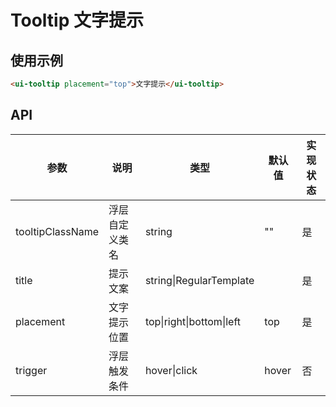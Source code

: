 # Tooltip 文字提示

## 使用示例

```html
<ui-tooltip placement="top">文字提示</ui-tooltip>
```

## API

| 参数 | 说明 | 类型 | 默认值 | 实现状态 |
| --- | --- | --- | --- | --- |
| tooltipClassName | 浮层自定义类名 | string | "" | 是 |
| title | 提示文案 | string&verbar;RegularTemplate | | 是 |
| placement | 文字提示位置 | top&verbar;right&verbar;bottom&verbar;left | top | 是 |
| trigger | 浮层触发条件 | hover\|click | hover | 否 |

